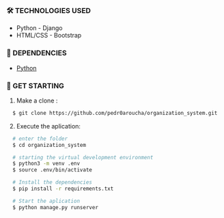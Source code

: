 ### 🛠 TECHNOLOGIES USED
- Python - Django
- HTML/CSS - Bootstrap

### 🧰 DEPENDENCIES
- <a href="https://www.python.org/downloads/"> Python </a>

### 🚀 GET STARTING

1. Make a clone :

```sh
  $ git clone https://github.com/pedr0aroucha/organization_system.git
```

2. Execute the aplication:

```sh
  # enter the folder
  $ cd organization_system

  # starting the virtual development environment
  $ python3 -m venv .env
  $ source .env/bin/activate

  # Install the dependencies
  $ pip install -r requirements.txt

  # Start the aplication
  $ python manage.py runserver

```
